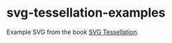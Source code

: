 svg-tessellation-examples
=========================


Example SVG from the book [SVG Tessellation](http://svg.pseudopattern.com).
